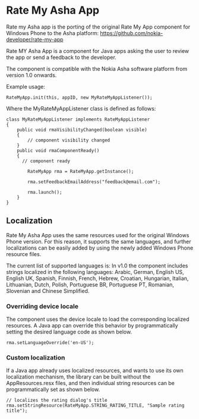 Rate My Asha App
================

Rate my Asha app is the porting of the original Rate My App component for Windows Phone to the Asha platform: https://github.com/nokia-developer/rate-my-app

Rate MY Asha App is a component for Java apps asking the user to review the app or send a feedback to the developer.

The component is compatible with the Nokia Asha software platform from version 1.0 onwards.

Example usage:

```
RateMyApp.init(this, appID, new MyRateMyAppListener());
```

Where the MyRateMyAppListener class is defined as follows:

```
class MyRateMyAppListener implements RateMyAppListener
{
	public void rmaVisibilityChanged(boolean visible)
	{
		// component visibility changed
	}
	public void rmaComponentReady()
	{
	  // component ready
	
		RateMyApp rma = RateMyApp.getInstance();
		
		rma.setFeedbackEmailAddress("feedback@email.com");
		
		rma.launch();
	}
}
```

Localization
------------

Rate My Asha App uses the same resources used for the original Windows Phone version. For this reason, it supports the same languages, and further localizations can be easily added by using the newly added Windows Phone resource files.

The current list of supported languages is: In v1.0 the component includes strings localized in the following languages: Arabic, German, English US, English UK, Spanish, Finnish, French, Hebrew, Croatian, Hungarian, Italian, Lithuanian, Dutch, Polish, Portuguese BR, Portuguese PT, Romanian, Slovenian and Chinese Simplified.

### Overriding device locale

The component uses the device locale to load the corresponding localized resources. A Java app can override this behavior by programmatically setting the desired language code as shown below.

```
rma.setLanguageOverride('en-US');
```

### Custom localization

If a Java app already uses localized resources, and wants to use its own localization mechanism, the library can be built without the AppResources.resx files, and then individual string resources can be programmatically set as shown below.

```
// localizes the rating dialog's title
rma.setStringResource(RateMyApp.STRING_RATING_TITLE, "Sample rating title");
```
